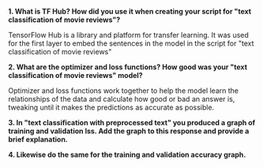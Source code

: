 **1. What is TF Hub? How did you use it when creating your script for "text classification of movie reviews"?**

TensorFlow Hub is a library and platform for transfer learning. It was used for the first layer to embed the sentences in the model in the script for "text classification of movie reviews"

**2. What are the optimizer and loss functions? How good was your "text classification of movie reviews" model?**

Optimizer and loss functions work together to help the model learn the relationships of the data and calculate how good or bad an answer is, tweaking until it makes the predictions as accurate as possible. 

**3. In "text classification with preprocessed text" you produced a graph of training and validation lss. Add the graph to this response and provide a brief explanation.**

**4. Likewise do the same for the training and validation accuracy graph.**
